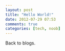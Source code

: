 ```yaml
---
layout: post
title: "Hello World!"
date: 2012-07-29 07:53
comments: true
categories: [tech, noob]
---
```

Back to blogs. 